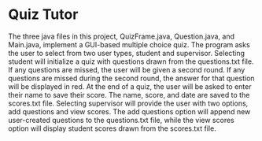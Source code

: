 # Quiz Tutor

The three java files in this project, QuizFrame.java, Question.java, and Main.java, implement a GUI-based multiple choice quiz. The program asks the user to select from two user types, student and supervisor. Selecting student will initialize a quiz with questions drawn from the questions.txt file. If any questions are missed, the user will be given a second round. If any questions are missed during the second round, the answer for that question will be displayed in red. At the end of a quiz, the user will be asked to enter their name to save their score. The name, score, and date are saved to the scores.txt file. Selecting supervisor will provide the user with two options, add questions and view scores. The add questions option will append new user-created questions to the questions.txt file, while the view scores option will display student scores drawn from the scores.txt file.
